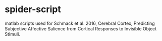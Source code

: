 # spider-script
matlab scripts used for Schmack et al. 2016, Cerebral Cortex, Predicting Subjective Affective Salience from Cortical Responses to Invisible Object Stimuli.
